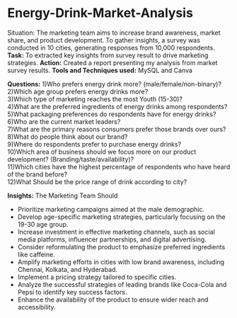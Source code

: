 # Energy-Drink-Market-Analysis
Situation: The marketing team aims to increase brand awareness, market share, and product development. To gather insights, a survey was conducted in 10 cities, generating responses from 10,000 respondents.
**Task:** To extracted key insights from survey result to drive marketing strategies.
**Action:** Created a report presenting my analysis from market survey results.
**Tools and Techniques used:** MySQL and Canva

**Questions:**
1)Who prefers energy drink more? (male/female/non-binary)?  
2)Which age group prefers energy drinks more?  
3)Which type of marketing reaches the most Youth (15-30)?  
4)What are the preferred ingredients of energy drinks among respondents?  
5)What packaging preferences do respondents have for energy drinks?  
6)Who are the current market leaders?  
7)What are the primary reasons consumers prefer those brands over ours?  
8)What do people think about our brand?  
9)Where do respondents prefer to purchase energy drinks?  
10)Which area of business should we focus more on our product development? (Branding/taste/availability)?  
11)Which cities have the highest percentage of respondents who have heard of the brand before?  
12)What Should be the price range of drink according to city?  

**Insights:**
The Marketing Team Should 
- Prioritize marketing campaigns aimed at the male demographic.
- Develop age-specific marketing strategies, particularly focusing on the 19-30 age group.
- Increase investment in effective marketing channels, such as social media platforms, influencer partnerships, and digital advertising.
- Consider reformulating the product to emphasize preferred ingredients like caffeine.
- Amplify marketing efforts in cities with low brand awareness, including Chennai, Kolkata, and Hyderabad.
- Implement a pricing strategy tailored to specific cities.
- Analyze the successful strategies of leading brands like Coca-Cola and Pepsi to identify key success factors.
- Enhance the availability of the product to ensure wider reach and accessibility.
